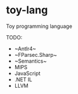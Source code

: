 # toy-lang
Toy programming language

TODO:
- ~Antlr4~
- ~FParsec.Sharp~
- ~Semantics~
- MIPS
- JavaScript
- .NET IL
- LLVM
